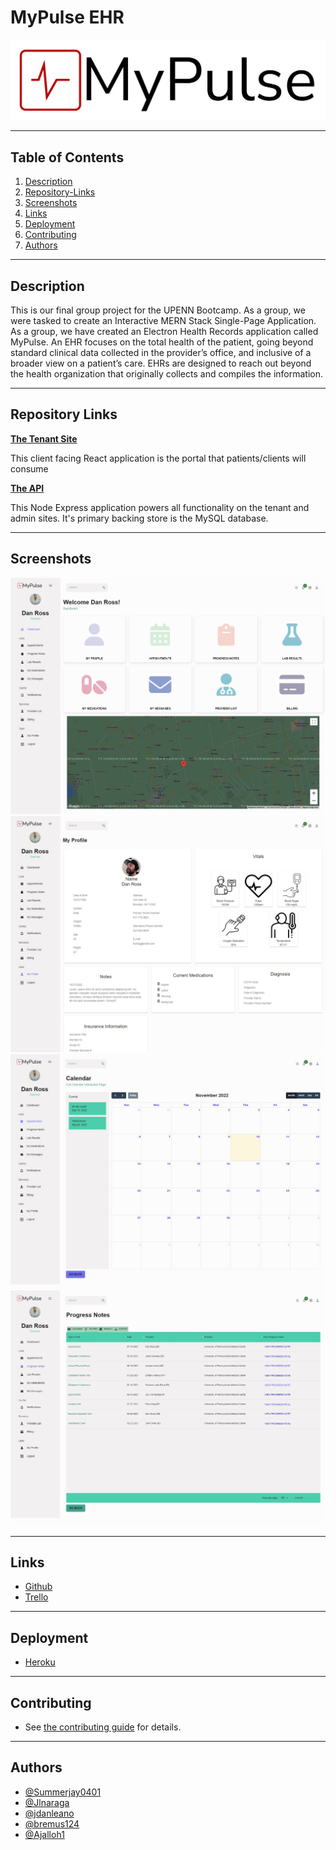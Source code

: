 # MyPulse EHR

![Application Logo](./src/project-emr-frontend/src/assets/images/my-pulse-logo.png)

---

## Table of Contents

1. [Description](#description)
2. [Repository-Links](#repository-links)
3. [Screenshots](#screenshots)
4. [Links](#links)
5. [Deployment](#deployment)
6. [Contributing](#contributing)
7. [Authors](#authors)

---

## Description

This is our final group project for the UPENN Bootcamp. As a group, we were tasked to create an Interactive MERN Stack Single-Page Application. As a group, we have created an Electron Health Records application called MyPulse. An EHR focuses on the total health of the patient, going beyond standard clinical data collected in the provider’s office, and inclusive of a broader view on a patient’s care. EHRs are designed to reach out beyond the health organization that originally collects and compiles the information.

---

## Repository Links

**[The Tenant Site](/src/project-emr-frontend)**

This client facing React application is the portal that patients/clients will consume

**[The API](/src/project-emr-backend)**

This Node Express application powers all functionality on the tenant and admin sites. It's primary backing store is the MySQL database.

---

## Screenshots

![Screenshot of the app](./src/project-emr-frontend/src/assets/images/screenshot1.jpg)
![Screenshot of the app](./src/project-emr-frontend/src/assets/images/screenshot2.jpg)
![Screenshot of the app](./src/project-emr-frontend/src/assets/images/screenshot3.jpg)
![Screenshot of the app](./src/project-emr-frontend/src/assets/images/screenshot4.jpg)

---

## Links

- [Github](https://github.com/Summerjay0401/project-x-emr)
- [Trello](https://trello.com/b/xFDJDZFT/emr)

---

## Deployment

- [Heroku](#)

---

## Contributing

 - See [the contributing guide](/CONTRIBUTING.md) for details.

---

## Authors

- [@Summerjay0401](https://github.com/Summerjay0401)
- [@Jlnaraga](https://github.com/Jlnaraga)
- [@jdanleano](https://github.com/jdanleano)
- [@bremus124](https://github.com/bremus124)
- [@Ajalloh1](https://github.com/Ajalloh1)
